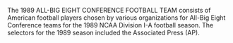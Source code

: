 The 1989 ALL-BIG EIGHT CONFERENCE FOOTBALL TEAM consists of American football players chosen by various organizations for All-Big Eight Conference teams for the 1989 NCAA Division I-A football season. The selectors for the 1989 season included the Associated Press (AP).
